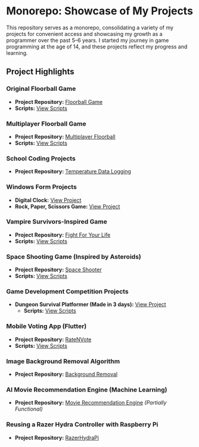 # Monorepo: Showcase of My Projects

This repository serves as a monorepo, consolidating a variety of my projects for convenient access and showcasing my growth as a programmer over the past 5–6 years. I started my journey in game programming at the age of 14, and these projects reflect my progress and learning.

## Project Highlights

### Original Floorball Game
- **Project Repository:** [Floorball Game](https://github.com/DEPGames-official/Project-Listings/tree/main/Floor-Ball-main/Floor-Ball-main)
- **Scripts:** [View Scripts](https://github.com/DEPGames-official/Project-Listings/tree/main/Floor-Ball-main/Floor-Ball-main/FloorBall/Assets/Scripts)

### Multiplayer Floorball Game
- **Project Repository:** [Multiplayer Floorball](https://github.com/DEPGames-official/Project-Listings/tree/main/Floor-Ball-Multiplayer-main/Floor-Ball-Multiplayer-main)
- **Scripts:** [View Scripts](https://github.com/DEPGames-official/Project-Listings/tree/main/Floor-Ball-Multiplayer-main/Floor-Ball-Multiplayer-main/Floor%20Ball%20Test/Assets/Scripts)

### School Coding Projects
- **Project Repository:** [Temperature Data Logging](https://github.com/DEPGames-official/Project-Listings/tree/main/Data-Logging-Temperatures-main/Data-Logging-Temperatures-main)

### Windows Form Projects
- **Digital Clock:** [View Project](https://github.com/DEPGames-official/Project-Listings/tree/main/Digital-Clock-main/Digital-Clock-main)
- **Rock, Paper, Scissors Game:** [View Project](https://github.com/DEPGames-official/Project-Listings/tree/main/Rock-Paper-Scissors-SHOOT-main/Rock-Paper-Scissors-SHOOT-main)

### Vampire Survivors-Inspired Game
- **Project Repository:** [Fight For Your Life](https://github.com/DEPGames-official/Project-Listings/tree/main/Fight-For-Your-Life-main/Fight-For-Your-Life-main)
- **Scripts:** [View Scripts](https://github.com/DEPGames-official/Project-Listings/tree/main/Fight-For-Your-Life-main/Fight-For-Your-Life-main/Fight%20For%20Your%20Life/Assets/Scripts)

### Space Shooting Game (Inspired by Asteroids)
- **Project Repository:** [Space Shooter](https://github.com/DEPGames-official/Project-Listings/tree/main/Space-Shooter-Go-Pew-Pew-main/Space-Shooter-Go-Pew-Pew-main)
- **Scripts:** [View Scripts](https://github.com/DEPGames-official/Project-Listings/tree/main/Space-Shooter-Go-Pew-Pew-main/Space-Shooter-Go-Pew-Pew-main/Space%20Shooter/Assets)

### Game Development Competition Projects
- **Dungeon Survival Platformer (Made in 3 days):** [View Project](https://github.com/DEPGames-official/Project-Listings/tree/main/Dungeon-Survival-Platformer-main/Dungeon-Survival-Platformer-main)
  - **Scripts:** [View Scripts](https://github.com/DEPGames-official/Project-Listings/tree/main/Dungeon-Survival-Platformer-main/Dungeon-Survival-Platformer-main/Dungeon%20Survival%20Platformer%20Source/Assets/Scripts)

### Mobile Voting App (Flutter)
- **Project Repository:** [RateNVote](https://github.com/DEPGames-official/Project-Listings/tree/main/RateNVote-dev/RateNVote-dev)
- **Scripts:** [View Scripts](https://github.com/DEPGames-official/Project-Listings/tree/main/RateNVote-dev/RateNVote-dev/ratenvote/lib)

### Image Background Removal Algorithm
- **Project Repository:** [Background Removal](https://github.com/DEPGames-official/Project-Listings/tree/main/RemoveImageBackground-main/RemoveImageBackground-main)

### AI Movie Recommendation Engine (Machine Learning)
- **Project Repository:** [Movie Recommendation Engine](https://github.com/DEPGames-official/Project-Listings/tree/main/movie-recommendation-engine-main/movie-recommendation-engine-main) *(Partially Functional)*

### Reusing a Razer Hydra Controller with Raspberry Pi
- **Project Repository:** [RazerHydraPi](https://github.com/DEPGames-official/Project-Listings/tree/main/RazerHydraPi-main/RazerHydraPi-main)
